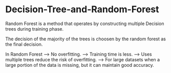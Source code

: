 # Decision-Tree-and-Random-Forest

 Random Forest is a method that operates by constructing multiple Decision trees during training phase.

 The decision of the majority of the trees is choosen by the random forest as the final decision.
 
 In Random Forest 
              --> No overfitting.
              --> Training time is less.
              --> Uses multiple trees reduce the risk of overfitting.
              --> For large datasets when a large portion of the data is missing, but it can maintain good accuracy.
 
            

